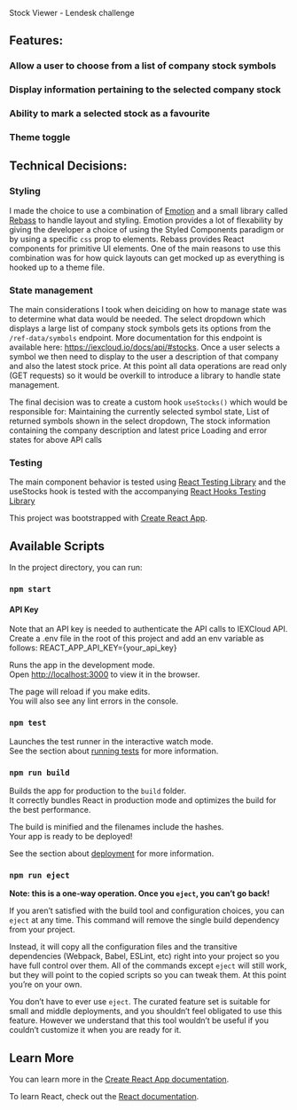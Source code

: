 

Stock Viewer - Lendesk challenge

## Features:
  ### Allow a user to choose from a list of company stock symbols
  ### Display information pertaining to the selected company stock
  ### Ability to mark a selected stock as a favourite
  ### Theme toggle

## Technical Decisions:
  ### Styling
  I made the choice to use a combination of [Emotion](https://github.com/emotion-js/emotion) 
  and a small library called [Rebass](https://rebassjs.org/) to handle layout and styling.
  Emotion provides a lot of flexability by giving the developer a choice of using the Styled Components 
  paradigm or by using a specific `css` prop to elements.
  Rebass provides React components for primitive UI elements.
  One of the main reasons to use this combination was for how quick layouts can get mocked up as everything is hooked up to a theme file.

  ### State management
  The main considerations I took when deiciding on how to manage state was to determine what data would be needed. 
  The select dropdown which displays a large list of company stock symbols gets its options from the `/ref-data/symbols` endpoint. More documentation for this endpoint is available here: https://iexcloud.io/docs/api/#stocks.
  Once a user selects a symbol we then need to display to the user a description of that company and also the latest stock price. At this point all data operations are read only (GET requests) so it would be overkill to introduce a library to handle state management.

  The final decision was to create a custom hook `useStocks()` which would be responsible for:
    Maintaining the currently selected symbol state,
    List of returned symbols shown in the select dropdown,
    The stock information containing the company description and latest price
    Loading and error states for above API calls

  ### Testing
  The main component behavior is tested using [React Testing Library](https://github.com/testing-library/react-testing-library) and the useStocks hook is tested with the accompanying [React Hooks Testing Library](https://github.com/testing-library/react-hooks-testing-library)


This project was bootstrapped with [Create React App](https://github.com/facebook/create-react-app).

## Available Scripts

In the project directory, you can run:

### `npm start`

#### API Key
Note that an API key is needed to authenticate the API calls to IEXCloud API.
Create a .env file in the root of this project and add an env variable as follows:
  REACT_APP_API_KEY={your_api_key}

Runs the app in the development mode.<br>
Open [http://localhost:3000](http://localhost:3000) to view it in the browser.

The page will reload if you make edits.<br>
You will also see any lint errors in the console.

### `npm test`

Launches the test runner in the interactive watch mode.<br>
See the section about [running tests](https://facebook.github.io/create-react-app/docs/running-tests) for more information.

### `npm run build`

Builds the app for production to the `build` folder.<br>
It correctly bundles React in production mode and optimizes the build for the best performance.

The build is minified and the filenames include the hashes.<br>
Your app is ready to be deployed!

See the section about [deployment](https://facebook.github.io/create-react-app/docs/deployment) for more information.

### `npm run eject`

**Note: this is a one-way operation. Once you `eject`, you can’t go back!**

If you aren’t satisfied with the build tool and configuration choices, you can `eject` at any time. This command will remove the single build dependency from your project.

Instead, it will copy all the configuration files and the transitive dependencies (Webpack, Babel, ESLint, etc) right into your project so you have full control over them. All of the commands except `eject` will still work, but they will point to the copied scripts so you can tweak them. At this point you’re on your own.

You don’t have to ever use `eject`. The curated feature set is suitable for small and middle deployments, and you shouldn’t feel obligated to use this feature. However we understand that this tool wouldn’t be useful if you couldn’t customize it when you are ready for it.

## Learn More

You can learn more in the [Create React App documentation](https://facebook.github.io/create-react-app/docs/getting-started).

To learn React, check out the [React documentation](https://reactjs.org/).
